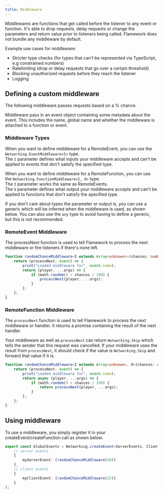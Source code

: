 ```yaml
---
title: Middleware
---
```


Middlewares are functions that get called before the listener to any event or function. It's able to drop requests, delay requests or change the parameters and return value prior to listeners being called. Flamework does not bundle any middleware by default.

Example use cases for middleware:
* Stricter type checks (for types that can't be represented via TypeScript, e.g constrained numbers)
* Ratelimiting (drop or delay requests that go over a certain threshold)
* Blocking unauthorized requests before they reach the listener
* Logging

## Defining a custom middleware
The following middleware passes requests based on a % chance.

Middleware pass in an event object containing some metadata about the event. This includes the name, global name and whether the middleware is attached to a function or event.

### Middleware Types
When you want to define middleware for a RemoteEvent, you can use the `Networking.EventMiddleware<I>` type.<br/>
The `I` parameter defines what inputs your middleware accepts and can't be applied to events that don't satisfy the specified type.

When you want to define middleware for a RemoteFunction, you can use the `Networking.FunctionMiddleware<I, O>` type.<br/>
The `I` parameter works the same as RemoteEvents.<br/>
The `O` parameter defines what output your middleware accepts and can't be applied to functions that don't satisfy the specified type.

If you don't care about types the parameter or output is, you can use a generic which will be inferred when the middleware is used, as shown below. You can also use the `any` type to avoid having to define a generic, but this is not recommended.

### RemoteEvent Middleware
The processNext function is used to tell Flamework to process the next middleware or fire listeners if there's none left.

```ts
function randomChanceMiddleware<I extends Array<unknown>>(chances: number): Networking.EventMiddleware<I> {
	return (processNext, event) => {
		print("Loaded middleware for", event.name);
		return (player, ...args) => {
			if (math.random() < chances / 100) {
				processNext(player, ...args);
			}
		};
	};
}
```

### RemoteFunction Middleware
The `processNext` function is used to tell Flamework to process the next middleware or handler. It returns a promise containing the result of the next handler.

Your middleware as well as `processNext` can return `Networking.Skip` which tells the sender that this request was cancelled. If your middleware uses the result from `processNext`, it should check if the value is `Networking.Skip` and forward that value if it is.

```ts
function randomChanceMiddleware<I extends Array<unknown>, O>(chances: number): Networking.FunctionMiddleware<I, O> {
	return (processNext, event) => {
		print("Loaded middleware for", event.name);
		return async (player, ...args) => {
			if (math.random() < chances / 100) {
				return processNext(player, ...args);
			}
		};
	};
}
```

## Using middleware
To use a middleware, you simply register it in your createEvent/createFunction call as shown below.

```ts
export const GlobalEvents = Networking.createEvent<ServerEvents, ClientEvents>(
	// server events
	{
		myServerEvent: [randomChanceMiddleware(50)]
	},
	// client events
	{
		myClientEvent: [randomChanceMiddleware(25)]
	}
);
```
